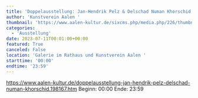 ```yaml
---
title: 'Doppelausstellung: Jan-Hendrik Pelz & Delschad Numan Khorschid '
author: 'Kunstverein Aalen '
thumbnail: 'https://www.aalen-kultur.de/sixcms.php/media.php/226/thumbnails/341.1%20-%20Gruppe%2C%20Jan%20Hendrik%20Pelz%202023.JPG.580373.JPG'
categories:
  - 'Ausstellung'
date: 2023-07-11T00:01:00+00:00
featured: True
canceled: False
location: 'Galerie im Rathaus und Kunstverein Aalen '
starttime: '00:00'
endtime: '23:59'
---
```

https://www.aalen-kultur.de/doppelausstellung-jan-hendrik-pelz-delschad-numan-khorschid.198167.htm
Beginn: 00:00
 Ende: 23:59